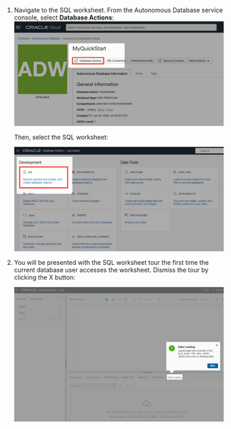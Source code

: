 1. Navigate to the SQL worksheet. From the Autonomous Database service console, select **Database Actions**:
    ![Go to Database Actions](images/adb-dbactions-goto.png)

    Then, select the SQL worksheet:

    ![Click SQL worksheet](images/adb-dbactions-click-sql.png)

2. You will be presented with the SQL worksheet tour the first time the current database user accesses the worksheet. Dismiss the tour by clicking the X button:

    ![SQL worksheet tour](images/adb-sql-worksheet-opening-tour.png)
